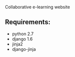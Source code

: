 Collaborative e-learning website

Requirements:
---------
* python 2.7
* django 1.6
* jinja2
* django-jinja
